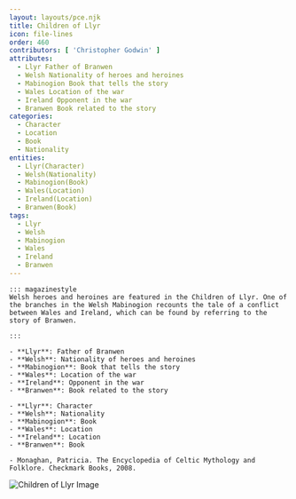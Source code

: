 ```yaml
---
layout: layouts/pce.njk
title: Children of Llyr
icon: file-lines
order: 460
contributors: [ 'Christopher Godwin' ]
attributes:
  - Llyr Father of Branwen
  - Welsh Nationality of heroes and heroines
  - Mabinogion Book that tells the story
  - Wales Location of the war
  - Ireland Opponent in the war
  - Branwen Book related to the story
categories:
  - Character
  - Location
  - Book
  - Nationality
entities:
  - Llyr(Character)
  - Welsh(Nationality)
  - Mabinogion(Book)
  - Wales(Location)
  - Ireland(Location)
  - Branwen(Book)
tags:
  - Llyr
  - Welsh
  - Mabinogion
  - Wales
  - Ireland
  - Branwen
---
```

``` tab [group1:Info]
::: magazinestyle
Welsh heroes and heroines are featured in the Children of Llyr. One of the branches in the Welsh Mabinogion recounts the tale of a conflict between Wales and Ireland, which can be found by referring to the story of Branwen.

:::
```
``` tab [group1:Attributes]
- **Llyr**: Father of Branwen
- **Welsh**: Nationality of heroes and heroines
- **Mabinogion**: Book that tells the story
- **Wales**: Location of the war
- **Ireland**: Opponent in the war
- **Branwen**: Book related to the story
```
``` tab [group1:Entities]
- **Llyr**: Character
- **Welsh**: Nationality
- **Mabinogion**: Book
- **Wales**: Location
- **Ireland**: Location
- **Branwen**: Book
```
``` tab [group1:Sources]
- Monaghan, Patricia. The Encyclopedia of Celtic Mythology and Folklore. Checkmark Books, 2008.
```
![Children of Llyr Image](['https://upload.wikimedia.org/wikipedia/commons/thumb/0/04/John_Duncan_%281924%29_Children_of_Lir.jpg/1200px-John_Duncan_%281924%29_Children_of_Lir.jpg'])
